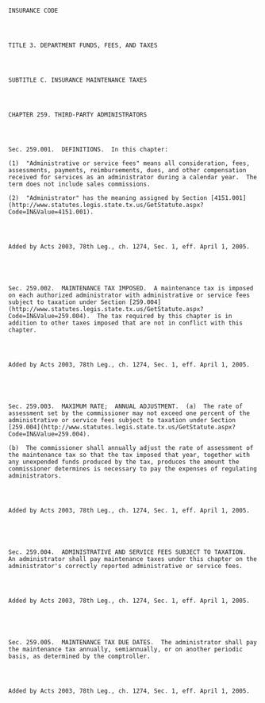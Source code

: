 ﻿
    
    
    	
    					
    
    
    INSURANCE CODE
    
      
    
    
    TITLE 3. DEPARTMENT FUNDS, FEES, AND TAXES
    
      
    
    
    SUBTITLE C. INSURANCE MAINTENANCE TAXES
    
      
    
    
    CHAPTER 259. THIRD-PARTY ADMINISTRATORS
    
      
    
    
    Sec. 259.001.  DEFINITIONS.  In this chapter:
    
    (1)  "Administrative or service fees" means all consideration, fees, assessments, payments, reimbursements, dues, and other compensation received for services as an administrator during a calendar year.  The term does not include sales commissions.
    
    (2)  "Administrator" has the meaning assigned by Section [4151.001](http://www.statutes.legis.state.tx.us/GetStatute.aspx?Code=IN&Value=4151.001).
    
    
    
    
    Added by Acts 2003, 78th Leg., ch. 1274, Sec. 1, eff. April 1, 2005.
    
    
    
    
    
    Sec. 259.002.  MAINTENANCE TAX IMPOSED.  A maintenance tax is imposed on each authorized administrator with administrative or service fees subject to taxation under Section [259.004](http://www.statutes.legis.state.tx.us/GetStatute.aspx?Code=IN&Value=259.004).  The tax required by this chapter is in addition to other taxes imposed that are not in conflict with this chapter.
    
    
    
    
    Added by Acts 2003, 78th Leg., ch. 1274, Sec. 1, eff. April 1, 2005.
    
    
    
    
    
    Sec. 259.003.  MAXIMUM RATE;  ANNUAL ADJUSTMENT.  (a)  The rate of assessment set by the commissioner may not exceed one percent of the administrative or service fees subject to taxation under Section [259.004](http://www.statutes.legis.state.tx.us/GetStatute.aspx?Code=IN&Value=259.004).
    
    (b)  The commissioner shall annually adjust the rate of assessment of the maintenance tax so that the tax imposed that year, together with any unexpended funds produced by the tax, produces the amount the commissioner determines is necessary to pay the expenses of regulating administrators.
    
    
    
    
    Added by Acts 2003, 78th Leg., ch. 1274, Sec. 1, eff. April 1, 2005.
    
    
    
    
    
    Sec. 259.004.  ADMINISTRATIVE AND SERVICE FEES SUBJECT TO TAXATION.  An administrator shall pay maintenance taxes under this chapter on the administrator's correctly reported administrative or service fees.
    
    
    
    
    Added by Acts 2003, 78th Leg., ch. 1274, Sec. 1, eff. April 1, 2005.
    
    
    
    
    
    Sec. 259.005.  MAINTENANCE TAX DUE DATES.  The administrator shall pay the maintenance tax annually, semiannually, or on another periodic basis, as determined by the comptroller.
    
    
    
    
    Added by Acts 2003, 78th Leg., ch. 1274, Sec. 1, eff. April 1, 2005.
    
    
    
    
    				
